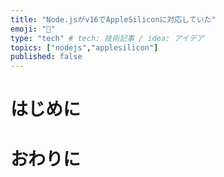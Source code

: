 ```yaml
---
title: "Node.jsがv16でAppleSiliconに対応していた"
emoji: "🍎"
type: "tech" # tech: 技術記事 / idea: アイデア
topics: ["nodejs","applesilicon"]
published: false
---
```


# はじめに

# おわりに
